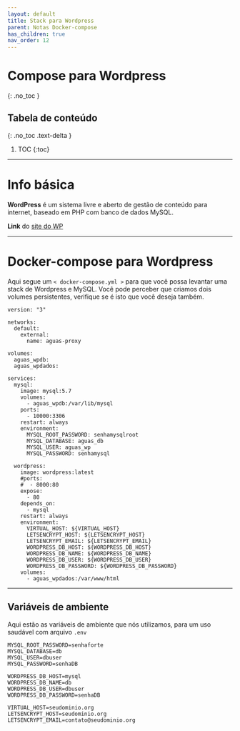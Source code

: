 ```yaml
---
layout: default
title: Stack para Wordpress
parent: Notas Docker-compose
has_children: true
nav_order: 12
---
```


# Compose para Wordpress
{: .no_toc }

## Tabela de conteúdo
{: .no_toc .text-delta }

1. TOC
{:toc}

---

# Info básica
**WordPress** é um sistema livre e aberto de gestão de conteúdo para internet, baseado em PHP com banco de dados MySQL.

**Link** do [site do WP](https://wordpress.org)


---

# Docker-compose para Wordpress
Aqui segue um `< docker-compose.yml >` para que você possa levantar uma stack de Wordpress e MySQL. Você pode perceber que criamos dois volumes persistentes, verifique se é isto que você deseja também.

<div class="code-example" markdown="1">

```
version: "3"

networks:
  default:
    external:
      name: aguas-proxy

volumes:
  aguas_wpdb:
  aguas_wpdados:
  
services:
  mysql:
    image: mysql:5.7
    volumes:
      - aguas_wpdb:/var/lib/mysql
    ports:
      - 10000:3306
    restart: always
    environment:
      MYSQL_ROOT_PASSWORD: senhamysqlroot
      MYSQL_DATABASE: aguas_db
      MYSQL_USER: aguas_wp
      MYSQL_PASSWORD: senhamysql

  wordpress:
    image: wordpress:latest
    #ports:
    #  - 8000:80
    expose:
      - 80
    depends_on:
      - mysql
    restart: always
    environment:
      VIRTUAL_HOST: ${VIRTUAL_HOST}
      LETSENCRYPT_HOST: ${LETSENCRYPT_HOST}
      LETSENCRYPT_EMAIL: ${LETSENCRYPT_EMAIL}
      WORDPRESS_DB_HOST: ${WORDPRESS_DB_HOST}
      WORDPRESS_DB_NAME: ${WORDPRESS_DB_NAME}
      WORDPRESS_DB_USER: ${WORDPRESS_DB_USER}
      WORDPRESS_DB_PASSWORD: ${WORDPRESS_DB_PASSWORD}
    volumes:
      - aguas_wpdados:/var/www/html
```

</div>

---

## Variáveis de ambiente
Aqui estão as variáveis de ambiente que nós utilizamos, para um uso saudável com arquivo `.env`

<div class="code-example" markdown="1">

```
MYSQL_ROOT_PASSWORD=senhaforte
MYSQL_DATABASE=db
MYSQL_USER=dbuser
MYSQL_PASSWORD=senhaDB

WORDPRESS_DB_HOST=mysql
WORDPRESS_DB_NAME=db
WORDPRESS_DB_USER=dbuser
WORDPRESS_DB_PASSWORD=senhaDB

VIRTUAL_HOST=seudominio.org
LETSENCRYPT_HOST=seudominio.org
LETSENCRYPT_EMAIL=contato@seudominio.org
```
</div>
